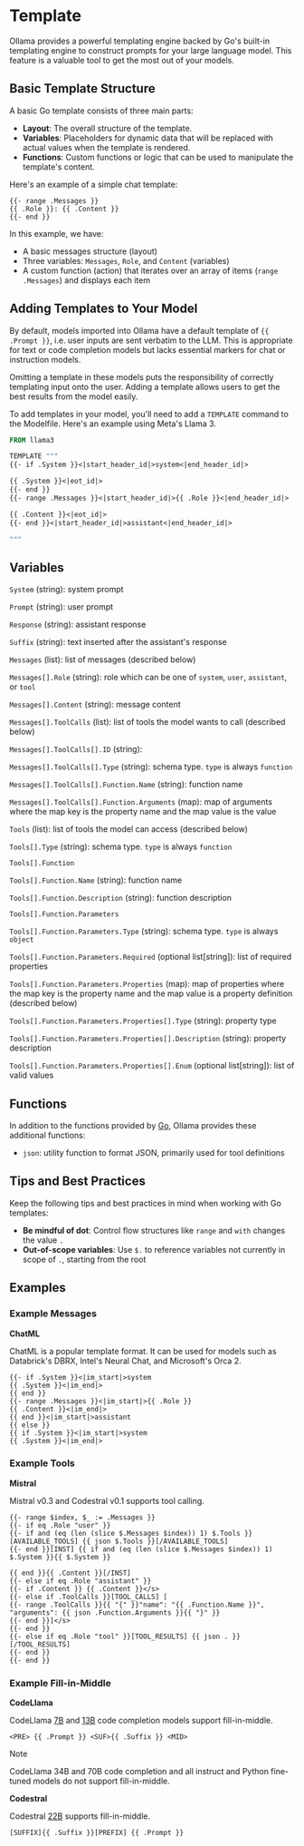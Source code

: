 # Template

Ollama provides a powerful templating engine backed by Go's built-in templating engine to construct prompts for your large language model. This feature is a valuable tool to get the most out of your models.

## Basic Template Structure

A basic Go template consists of three main parts:

* **Layout**: The overall structure of the template.
* **Variables**: Placeholders for dynamic data that will be replaced with actual values when the template is rendered.
* **Functions**: Custom functions or logic that can be used to manipulate the template's content.

Here's an example of a simple chat template:

```gotmpl
{{- range .Messages }}
{{ .Role }}: {{ .Content }}
{{- end }}
```

In this example, we have:

* A basic messages structure (layout)
* Three variables: `Messages`, `Role`, and `Content` (variables)
* A custom function (action) that iterates over an array of items (`range .Messages`) and displays each item

## Adding Templates to Your Model

By default, models imported into Ollama have a default template of `{{ .Prompt }}`, i.e. user inputs are sent verbatim to the LLM. This is appropriate for text or code completion models but lacks essential markers for chat or instruction models.

Omitting a template in these models puts the responsibility of correctly templating input onto the user. Adding a template allows users to get the best results from the model easily.

To add templates in your model, you'll need to add a `TEMPLATE` command to the Modelfile. Here's an example using Meta's Llama 3.

```dockerfile
FROM llama3

TEMPLATE """
{{- if .System }}<|start_header_id|>system<|end_header_id|>

{{ .System }}<|eot_id|>
{{- end }}
{{- range .Messages }}<|start_header_id|>{{ .Role }}<|end_header_id|>

{{ .Content }}<|eot_id|>
{{- end }}<|start_header_id|>assistant<|end_header_id|>

"""
```

## Variables

`System` (string): system prompt

`Prompt` (string): user prompt

`Response` (string): assistant response

`Suffix` (string): text inserted after the assistant's response

`Messages` (list): list of messages (described below)

`Messages[].Role` (string): role which can be one of `system`, `user`, `assistant`, or `tool`

`Messages[].Content` (string):  message content

`Messages[].ToolCalls` (list): list of tools the model wants to call (described below)

`Messages[].ToolCalls[].ID` (string):

`Messages[].ToolCalls[].Type` (string): schema type. `type` is always `function`

`Messages[].ToolCalls[].Function.Name` (string): function name

`Messages[].ToolCalls[].Function.Arguments` (map): map of arguments where the map key is the property name and the map value is the value

`Tools` (list): list of tools the model can access (described below)

`Tools[].Type` (string): schema type. `type` is always `function`

`Tools[].Function`

`Tools[].Function.Name` (string): function name

`Tools[].Function.Description` (string): function description

`Tools[].Function.Parameters`

`Tools[].Function.Parameters.Type` (string): schema type. `type` is always `object`

`Tools[].Function.Parameters.Required` (optional list[string]): list of required properties

`Tools[].Function.Parameters.Properties` (map): map of properties where the map key is the property name and the map value is a property definition (described below)

`Tools[].Function.Parameters.Properties[].Type` (string): property type

`Tools[].Function.Parameters.Properties[].Description` (string): property description

`Tools[].Function.Parameters.Properties[].Enum` (optional list[string]): list of valid values

## Functions

In addition to the functions provided by [Go](https://pkg.go.dev/text/template#hdr-Functions), Ollama provides these additional functions:

- `json`: utility function to format JSON, primarily used for tool definitions

## Tips and Best Practices

Keep the following tips and best practices in mind when working with Go templates:

- **Be mindful of dot**: Control flow structures like `range` and `with` changes the value `.`
- **Out-of-scope variables**: Use `$.` to reference variables not currently in scope of `.`, starting from the root

## Examples

### Example Messages

**ChatML**

ChatML is a popular template format. It can be used for models such as Databrick's DBRX, Intel's Neural Chat, and Microsoft's Orca 2.

```gotmpl
{{- if .System }}<|im_start|>system
{{ .System }}<|im_end|>
{{ end }}
{{- range .Messages }}<|im_start|>{{ .Role }}
{{ .Content }}<|im_end|>
{{ end }}<|im_start|>assistant
{{ else }}
{{ if .System }}<|im_start|>system
{{ .System }}<|im_end|>
```

### Example Tools

**Mistral**

Mistral v0.3 and Codestral v0.1 supports tool calling.

```gotmpl
{{- range $index, $_ := .Messages }}
{{- if eq .Role "user" }}
{{- if and (eq (len (slice $.Messages $index)) 1) $.Tools }}[AVAILABLE_TOOLS] {{ json $.Tools }}[/AVAILABLE_TOOLS]
{{- end }}[INST] {{ if and (eq (len (slice $.Messages $index)) 1) $.System }}{{ $.System }}

{{ end }}{{ .Content }}[/INST]
{{- else if eq .Role "assistant" }}
{{- if .Content }} {{ .Content }}</s>
{{- else if .ToolCalls }}[TOOL_CALLS] [
{{- range .ToolCalls }}{{ "{" }}"name": "{{ .Function.Name }}", "arguments": {{ json .Function.Arguments }}{{ "}" }}
{{- end }}]</s>
{{- end }}
{{- else if eq .Role "tool" }}[TOOL_RESULTS] {{ json . }}[/TOOL_RESULTS]
{{- end }}
{{- end }}
```

### Example Fill-in-Middle

**CodeLlama**

CodeLlama [7B](https://ollama.com/library/codellama:7b-code) and [13B](https://ollama.com/library/codellama:13b-code) code completion models support fill-in-middle.

```gotmpl
<PRE> {{ .Prompt }} <SUF>{{ .Suffix }} <MID>
```

> [!NOTE]
> CodeLlama 34B and 70B code completion and all instruct and Python fine-tuned models do not support fill-in-middle.

**Codestral**

Codestral [22B](https://ollama.com/library/codestral:22b) supports fill-in-middle.

```gotmpl
[SUFFIX]{{ .Suffix }}[PREFIX] {{ .Prompt }}
```
